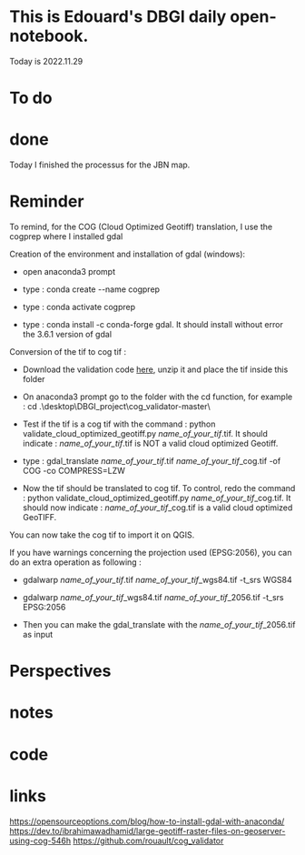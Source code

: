 
# This is Edouard's DBGI daily open-notebook.

Today is 2022.11.29

# To do

# done
Today I finished the processus for the JBN map.

# Reminder

To remind, for the COG (Cloud Optimized Geotiff) translation, I use the cogprep where I installed gdal

Creation of the environment and installation of gdal (windows):
- open anaconda3 prompt

- type : conda create --name cogprep

- type : conda activate cogprep

- type : conda install -c conda-forge gdal. It should install without error the 3.6.1 version of gdal

Conversion of the tif to cog tif :

- Download the validation code [here](https://github.com/rouault/cog_validator/archive/refs/heads/master.zip), unzip it and place the tif inside this folder

- On anaconda3 prompt go to the folder with the cd function, for example : cd .\desktop\DBGI_project\cog_validator-master\

- Test if the tif is a cog tif with the command : python validate_cloud_optimized_geotiff.py *name_of_your_tif*.tif. It should indicate : *name_of_your_tif*.tif is NOT a valid cloud optimized Geotiff.

- type : gdal_translate *name_of_your_tif*.tif *name_of_your_tif*_cog.tif -of COG -co COMPRESS=LZW

- Now the tif should be translated to cog tif. To control, redo the command : python validate_cloud_optimized_geotiff.py *name_of_your_tif*_cog.tif. It should now indicate : *name_of_your_tif*_cog.tif is a valid cloud optimized GeoTIFF.

You can now take the cog tif to import it on QGIS.

If you have warnings concerning the projection used (EPSG:2056), you can do an extra operation as following :
- gdalwarp *name_of_your_tif*.tif *name_of_your_tif*_wgs84.tif -t_srs WGS84

- gdalwarp *name_of_your_tif*_wgs84.tif *name_of_your_tif*_2056.tif -t_srs EPSG:2056

- Then you can make the gdal_translate with the *name_of_your_tif*_2056.tif as input

# Perspectives

# notes

# code

# links
https://opensourceoptions.com/blog/how-to-install-gdal-with-anaconda/
https://dev.to/ibrahimawadhamid/large-geotiff-raster-files-on-geoserver-using-cog-546h
https://github.com/rouault/cog_validator

